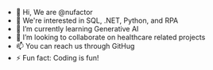 - 👋 Hi, We are @nufactor
- 👀 We're interested in SQL, .NET, Python, and RPA
- 🌱 I’m currently learning Generative AI
- 💞️ I’m looking to collaborate on healthcare related projects
- 📫 You can reach us through GitHug
- ⚡ Fun fact: Coding is fun!

<!---
nufactor/nufactor is a ✨ special ✨ repository because its `README.md` (this file) appears on your GitHub profile.
You can click the Preview link to take a look at your changes.
--->
